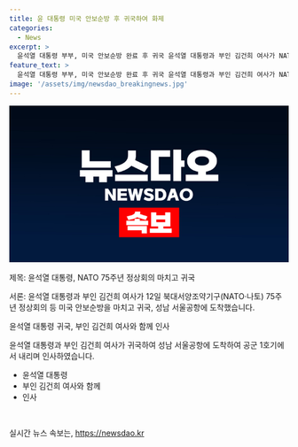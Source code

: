 ```yaml
---
title: 윤 대통령 미국 안보순방 후 귀국하여 화제
categories:
  - News
excerpt: >
  윤석열 대통령 부부, 미국 안보순방 완료 후 귀국 윤석열 대통령과 부인 김건희 여사가 NATO 75주년 정상회의 및 미국 안보순방을 마치고 귀국했다. 12일, 공군 1호기에서 내리며 인사한 모습. (사진=대통령실 제공)
feature_text: >
  윤석열 대통령 부부, 미국 안보순방 완료 후 귀국 윤석열 대통령과 부인 김건희 여사가 NATO 75주년 정상회의 및 미국 안보순방을 마치고 귀국했다. 12일, 공군 1호기에서 내리며 인사한 모습. (사진=대통령실 제공)
image: '/assets/img/newsdao_breakingnews.jpg'
---
```


<p><img src="/assets/img/newsdao_breakingnews.jpg" alt="flaretime 속보" /></p>

<p>제목: 윤석열 대통령, NATO 75주년 정상회의 마치고 귀국</p>

<p>서론:
윤석열 대통령과 부인 김건희 여사가 12일 북대서양조약기구(NATO·나토) 75주년 정상회의 등 미국 안보순방을 마치고 귀국, 성남 서울공항에 도착했습니다.</p>

<p>윤석열 대통령 귀국,
부인 김건희 여사와 함께 인사</p>

<p>윤석열 대통령과 부인 김건희 여사가 귀국하여 성남 서울공항에 도착하여 공군 1호기에서 내리며 인사하였습니다.</p>

<ul>
  <li>윤석열 대통령</li>
  <li>부인 김건희 여사와 함께</li>
  <li>인사</li>
</ul>

<p data-ke-size="size16">&nbsp;</p>
실시간 뉴스 속보는, <a href="https://newsdao.kr" rel="dofollow">https://newsdao.kr</a>


